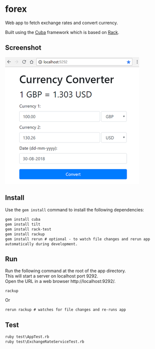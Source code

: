 # forex
Web app to fetch exchange rates and convert currency.

Built using the [Cuba](https://github.com/soveran/cuba) framework which is based on [Rack](https://rack.github.io/). 

## Screenshot
![screen shot of web app](https://raw.githubusercontent.com/rdtek/forex/master/Screenshot.png)

## Install
Use the `gem install` command to install the following dependencies:

```
gem install cuba
gem install tilt
gem install rack-test
gem install rackup
gem install rerun # optional - to watch file changes and rerun app automatically during development.
```

## Run
Run the following command at the root of the app directory.  
This will start a server on localhost port 9292.  
Open the URL in a web browser http://localhost:9292/.  
```
rackup
```
Or
```
rerun rackup # watches for file changes and re-runs app 
```

## Test
```
ruby test\AppTest.rb
ruby test\ExchangeRateServiceTest.rb
```

